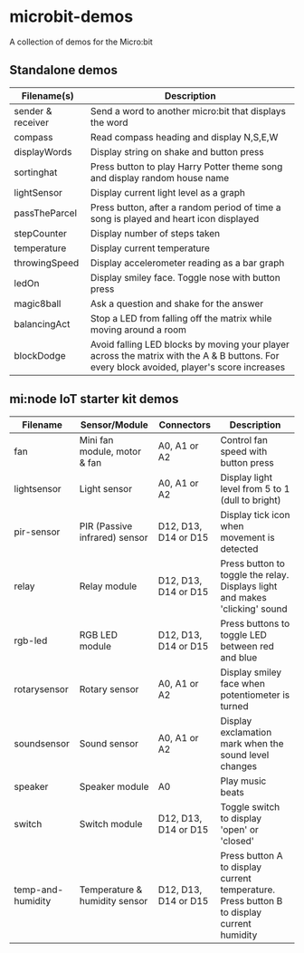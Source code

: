 # microbit-demos

A collection of demos for the Micro:bit

## Standalone demos

| Filename(s)       | Description                                                                                                                                |
| ----------------- | ------------------------------------------------------------------------------------------------------------------------------------------ |
| sender & receiver | Send a word to another micro:bit that displays the word                                                                                    |
| compass           | Read compass heading and display N,S,E,W                                                                                                   |
| displayWords      | Display string on shake and button press                                                                                                   |
| sortinghat        | Press button to play Harry Potter theme song and display random house name                                                                 |
| lightSensor       | Display current light level as a graph                                                                                                     |
| passTheParcel     | Press button, after a random period of time a song is played and heart icon displayed                                                      |
| stepCounter       | Display number of steps taken                                                                                                              |
| temperature       | Display current temperature                                                                                                                |
| throwingSpeed     | Display accelerometer reading as a bar graph                                                                                               |
| ledOn             | Display smiley face. Toggle nose with button press                                                                                         |
| magic8ball        | Ask a question and shake for the answer                                                                                                    |
| balancingAct      | Stop a LED from falling off the matrix while moving around a room                                                                          |
| blockDodge        | Avoid falling LED blocks by moving your player across the matrix with the A & B buttons. For every block avoided, player's score increases |

## mi:node IoT starter kit demos

| Filename          | Sensor/Module                 | Connectors           | Description                                                                               |
| ----------------- | ----------------------------- | -------------------- | ----------------------------------------------------------------------------------------- |
| fan               | Mini fan module, motor & fan  | A0, A1 or A2         | Control fan speed with button press                                                       |
| lightsensor       | Light sensor                  | A0, A1 or A2         | Display light level from 5 to 1 (dull to bright)                                          |
| pir-sensor        | PIR (Passive infrared) sensor | D12, D13, D14 or D15 | Display tick icon when movement is detected                                               |
| relay             | Relay module                  | D12, D13, D14 or D15 | Press button to toggle the relay. Displays light and makes 'clicking' sound               |
| rgb-led           | RGB LED module                | D12, D13, D14 or D15 | Press buttons to toggle LED between red and blue                                          |
| rotarysensor      | Rotary sensor                 | A0, A1 or A2         | Display smiley face when potentiometer is turned                                          |
| soundsensor       | Sound sensor                  | A0, A1 or A2         | Display exclamation mark when the sound level changes                                     |
| speaker           | Speaker module                | A0                   | Play music beats                                                                          |
| switch            | Switch module                 | D12, D13, D14 or D15 | Toggle switch to display 'open' or 'closed'                                               |
| temp-and-humidity | Temperature & humidity sensor | D12, D13, D14 or D15 | Press button A to display current temperature. Press button B to display current humidity |
